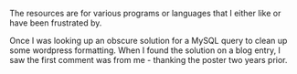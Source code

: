 
The resources are for various programs or languages that I either like or have been frustrated by.

Once I was looking up an obscure solution for a MySQL query to clean up some wordpress formatting.  When I found the solution on a blog entry, I saw the first comment was from me - thanking the poster two years prior.
